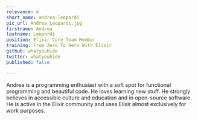 ```yaml
---
relevance: 4
short_name: andrea-leopardi
pic_url: Andrea_Leopardi.jpg
firstname: Andrea
lastname: Leopardi
position: Elixir Core Team Member
training: From Zero To Hero With Elixir
github: whatyouhide
twitter: whatyouhide
published: false

---
```

<p>Andrea is a programming enthusiast with a soft spot for functional programming and beautiful code. He loves learning new stuff. He strongly believes in accessible culture and education and in open-source software. He is active in the Elixir community and uses Elixir almost exclusively for work purposes.</p>